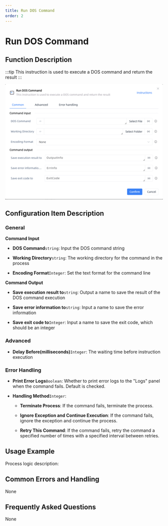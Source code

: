 ```yaml
---
title: Run DOS Command
order: 2
---
```


# Run DOS Command

## Function Description

:::tip 
This instruction is used to execute a DOS command and return the result
:::

![Run DOS Command](../../assets/Run%20DOS%20Command_command.png)

## Configuration Item Description

### General

**Command Input**

- **DOS Command**`string`: Input the DOS command string

- **Working Directory**`string`: The working directory for the command in the process

- **Encoding Format**`Integer`: Set the text format for the command line


**Command Output**

- **Save execution result to**`string`: Output a name to save the result of the DOS command execution

- **Save error information to**`string`: Input a name to save the error information

- **Save exit code to**`Integer`: Input a name to save the exit code, which should be an integer

### Advanced

- **Delay Before(milliseconds)**`Integer`: The waiting time before instruction execution

### Error Handling

- **Print Error Logs**`Boolean`: Whether to print error logs to the "Logs" panel when the command fails. Default is checked. 

- **Handling Method**`Integer`:

    - **Terminate Process**: If the command fails, terminate the process.

    - **Ignore Exception and Continue Execution**: If the command fails, ignore the exception and continue the process.

    - **Retry This Command**: If the command fails, retry the command a specified number of times with a specified interval between retries.

## Usage Example

Process logic description:

## Common Errors and Handling

None

## Frequently Asked Questions

None

